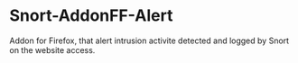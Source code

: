 Snort-AddonFF-Alert
=====================

Addon for Firefox, that alert intrusion activite detected and logged by Snort on the website access.
